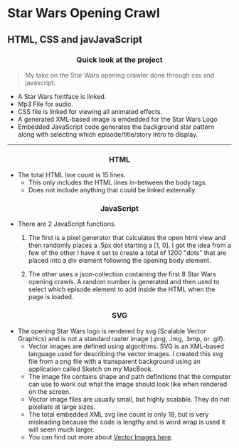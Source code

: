 
# Star Wars Opening Crawl

## HTML, CSS and javJavaScript

### <center> Quick look at the project
> My take on the Star Wars opening crawler done through css and javascript.

- A Star Wars fontface is linked.
- Mp3 File for audio.
- CSS file is linked for viewing all animated effects.
- A generated XML-based image is emdedded for the Star Wars Logo
- Embedded JavaScript code generates the background star pattern along with selecting which episode/title/story intro to display.

----------


### <center> HTML
- The total HTML line count is 15 lines.
    - This only includes the HTML lines in-between the body tags.
    - Does not include anything that could be linked externally.


### <center> JavaScript
- There are 2 JavaScript functions.
    1. The first is a pixel generator that calculates the open html view and then randomly places a .5px dot starting a [1, 0]. I got the idea from a few of the other I have it set to create a total of 1200 "dots" that are placed into a div element following the opening body element.
    
    2. The other uses a json-collection containing the first 8 Star Wars opening crawls. A random number is generated and then used to select which episode element to add inside the HTML when the page is loaded.


### <center> SVG
- The opening Star Wars logo is rendered by svg (Scalable Vector Graphics) and is not a standard raster image (.png, .img, .bmp, or .gif).
    - Vector images are defined using algorithms. SVG is an XML-based language used for describing the vector images. I created this svg file from a png file with a transparent background using an application called Sketch on my MacBook.
    - The image file contains shape and path definitions that the computer can use to work out what the image should look like when rendered on the screen.
    - Vector image files are usually small, but highly scalable. They do not pixellate at large sizes.
    - The total embedded XML svg line count is only 18, but is very misleading because the code is lengthy and is word wrap is used it will seem much larger.
    - You can find out more about [Vector Images here](https://developer.mozilla.org/en-US/docs/Learn/HTML/Multimedia_and_embedding/Adding_vector_graphics_to_the_Web).



